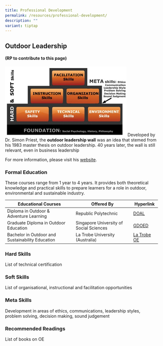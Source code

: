 ```yaml
---
title: Professional Development
permalink: /resources/professional-development/
description: ""
variant: tiptap
---
```

## Outdoor Leadership 
#### (RP to contribute to this page)
![](/images/outdoor%20leadership%20wall.jfif)
Developed by Dr. Simon Priest, the **outdoor leadership wall** was an idea that stemed from his 1983 master thesis on outdoor leadership. 40 years later, the wall is still relevant, even in business leadership

For more information, please visit his [website](http://simonpriest.altervista.org/LM.html).
### Formal Education 
These courses range from 1 year  to 4 years. It provides both theoretical knowledge and practical skills to prepare learners for a role in outdoor, environmental and sustainable industry. 




| Educational Courses | Offered By | Hyperlink |
| -------- | -------- | -------- |
| Diploma in Outdoor & Adventure Learning     | Republic Polytechnic     |  [DOAL](https://www.rp.edu.sg/Shl/full-time-diplomas/Details/diploma-in-outdoor-and-adventure-learning)      |
| Graduate Diploma in Outdoor Education | Singapore University of Social Sciences | [GDOED](https://postgrad.com.sg/grad-diploma-outdoor-education-suss-nshd/) |
|Bachelor in Outdoor and Sustainability Education  |La Trobe University (Australia)|[La Trobe OE](https://www.latrobe.edu.au/courses/bachelor-of-outdoor-and-sustainability-education/outdoor-education#/overview?location=BE&studentType=int&year=2024)|


### Hard Skills
List of technical certification

### Soft Skills
List of organisational, instructional and facilitation opportunities

### Meta Skills
Development in areas of ethics, communications, leadership styles, problem solving, decision making, sound judgement 

### Recommended Readings 
List of books on OE